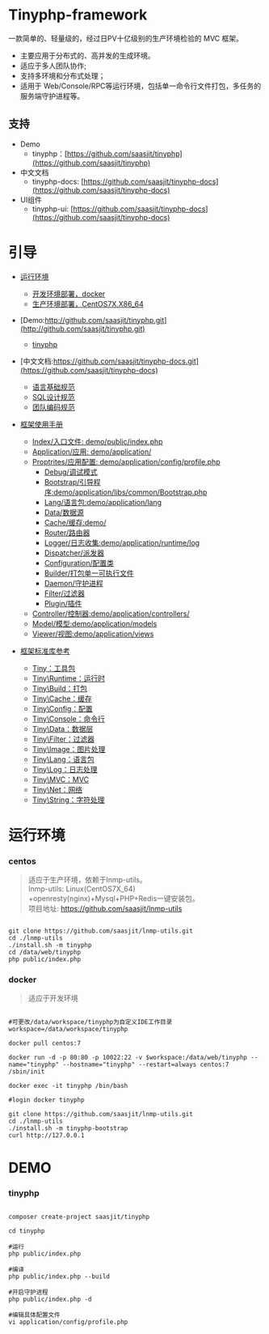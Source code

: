 Tinyphp-framework
====
 一款简单的、轻量级的，经过日PV十亿级别的生产环境检验的 MVC 框架。    
+ 主要应用于分布式的、高并发的生成环境。
+ 适应于多人团队协作;    
+ 支持多环境和分布式处理；    
+ 适用于 Web/Console/RPC等运行环境，包括单一命令行文件打包，多任务的服务端守护进程等。   

支持
----
+ Demo
  + tinyphp：[https://github.com/saasjit/tinyphp](https://github.com/saasjit/tinyphp)   
+ 中文文档
  + tinyphp-docs: [https://github.com/saasjit/tinyphp-docs](https://github.com/saasjit/tinyphp-docs)   
+ UI组件
  + tinyphp-ui: [https://github.com/saasjit/tinyphp-docs](https://github.com/saasjit/tinyphp-docs)  

引导
====
* [运行环境](#运行环境)
    * [开发环境部署，docker](#docker)
    * [生产环境部署，CentOS7X.X86_64](#centos)
 
* [Demo:http://github.com/saasjit/tinyphp.git](http://github.com/saasjit/tinyphp.git)    
    * [tinyphp](#tinyphp) 
* [中文文档:https://github.com/saasjit/tinyphp-docs.git](https://github.com/saasjit/tinyphp-docs)   
  * [语言基础规范](https://github.com/saasjit/tinyphp-docs/tree/master/docs/coding)
  * [SQL设计规范](https://github.com/saasjit/tinyphp-docs/tree/master/docs/sql)
  * [团队编码规范](https://github.com/saasjit/tinyphp-docs/tree/master/docs/team)

* [框架使用手册](https://github.com/saasjit/tinyphp-docs/blob/master/docs/manual/) 
    * [Index/入口文件:    demo/public/index.php](https://github.com/saasjit/tinyphp-docs/blob/master/docs/manual/index-001.md)
    * [Application/应用: demo/application/](https://github.com/saasjit/tinyphp-docs/blob/master/docs/manual/application-002.md)    
    * [Proptrites/应用配置:  demo/application/config/profile.php](https://github.com/saasjit/tinyphp-docs/blob/master/docs/manual/profile-003.md)
        * [Debug/调试模式](https://github.com/saasjit/tinyphp-docs/blob/master/docs/manual/debug-004.md)
        * [Bootstrap/引导程序:demo/application/libs/common/Bootstrap.php](https://github.com/saasjit/tinyphp-docs/blob/master/docs/manual/bootstrap-005.md)
        * [Lang/语言包:demo/application/lang](https://github.com/saasjit/tinyphp-docs/blob/master/docs/manual/lang-006.md)
        * [Data/数据源](https://github.com/saasjit/tinyphp-docs/blob/master/docs/manual/data-007.md)
        * [Cache/缓存:demo/](https://github.com/saasjit/tinyphp-docs/blob/master/docs/manual/cache-008.md)
        * [Router/路由器](https://github.com/saasjit/tinyphp-docs/blob/master/docs/manual/router-009.md)
        * [Logger/日志收集:demo/application/runtime/log](https://github.com/saasjit/tinyphp-docs/blob/master/docs/manual/logger-010.md)
        * [Dispatcher/派发器](https://github.com/saasjit/tinyphp-docs/blob/master/docs/manual/dispatcher-011.md)
        * [Configuration/配置类](https://github.com/saasjit/tinyphp-docs/blob/master/docs/manual/configuration-012.md)
        * [Builder/打包单一可执行文件](https://github.com/saasjit/tinyphp-docs/blob/master/docs/manual/builder-013.md)
        * [Daemon/守护进程](https://github.com/saasjit/tinyphp-docs/blob/master/docs/manual/daemon-014.md)
        * [Filter/过滤器](https://github.com/saasjit/tinyphp-docs/blob/master/docs/manual/filter-015.md)
        * [Plugin/插件](https://github.com/saasjit/tinyphp-docs/blob/master/docs/manual/plugin-016.md)
    * [Controller/控制器:demo/application/controllers/](https://github.com/saasjit/tinyphp-docs/blob/master/docs/manual/controller-017.md)
    * [Model/模型:demo/application/models](https://github.com/saasjit/tinyphp-docs/blob/master/docs/manual/model-018.md)
    * [Viewer/视图:demo/application/views](https://github.com/saasjit/tinyphp-docs/blob/master/docs/manual/viewer-019.md)
    
* [框架标准库参考](https://github.com/saasjit/tinyphp-docs/blob/master/docs/manual/)
    * [Tiny：工具包](https://github.com/saasjit/tinyphp-docs/blob/master/docs/manual/lib/tiny.md)
    * [Tiny\Runtime：运行时](https://github.com/saasjit/tinyphp-docs/blob/master/docs/manual/lib/runtime.md)
    * [Tiny\Build：打包](https://github.com/saasjit/tinyphp-docs/blob/master/docs/manual/lib/build.md)
    * [Tiny\Cache：缓存](https://github.com/saasjit/tinyphp-docs/blob/master/docs/manual/lib/cache.md)
    * [Tiny\Config：配置](https://github.com/saasjit/tinyphp-docs/blob/master/docs/manual/lib/config.md)
    * [Tiny\Console：命令行](https://github.com/saasjit/tinyphp-docs/blob/master/docs/manual/lib/console.md)
    * [Tiny\Data：数据层](https://github.com/saasjit/tinyphp-docs/blob/master/docs/manual/lib/data.md)
    * [Tiny\Filter：过滤器](https://github.com/saasjit/tinyphp-docs/blob/master/docs/manual/lib/filter.md)   
    * [Tiny\Image：图片处理](https://github.com/saasjit/tinyphp-docs/blob/master/docs/manual/lib/image.md)
    * [Tiny\Lang：语言包](https://github.com/saasjit/tinyphp-docs/blob/master/docs/manual/lib/lang.md)
    * [Tiny\Log：日志处理](https://github.com/saasjit/tinyphp-docs/blob/master/docs/manual/lib/log.md)
    * [Tiny\MVC：MVC](https://github.com/saasjit/tinyphp-docs/blob/master/docs/manual/lib/mvc.md)
    * [Tiny\Net：网络](https://github.com/saasjit/tinyphp-docs/blob/master/docs/manual/lib/net.md)
    * [Tiny\String：字符处理](https://github.com/saasjit/tinyphp-docs/blob/master/docs/manual/lib/string.md) 
   
                     


运行环境
====

### centos
> 适应于生产环境，依赖于lnmp-utils。   
> lnmp-utils: Linux(CentOS7X_64) +openresty(nginx)+Mysql+PHP+Redis一键安装包。    
> 项目地址: https://github.com/saasjit/lnmp-utils    

```shell

git clone https://github.com/saasjit/lnmp-utils.git
cd ./lnmp-utils
./install.sh -m tinyphp
cd /data/web/tinyphp
php public/index.php

```

### docker
>  适应于开发环境

```shell

#可更改/data/workspace/tinyphp为自定义IDE工作目录
workspace=/data/workspace/tinyphp

docker pull centos:7

docker run -d -p 80:80 -p 10022:22 -v $workspace:/data/web/tinyphp --name="tinyphp" --hostname="tinyphp" --restart=always centos:7 /sbin/init

docker exec -it tinyphp /bin/bash

#login docker tinyphp

git clone https://github.com/saasjit/lnmp-utils.git
cd ./lnmp-utils
./install.sh -m tinyphp-bootstrap
curl http://127.0.0.1

```

DEMO
====

### tinyphp

```shell

composer create-project saasjit/tinyphp

cd tinyphp

#运行
php public/index.php

#编译
php public/index.php --build

#开启守护进程
php public/index.php -d

#编辑具体配置文件
vi application/config/profile.php
```
